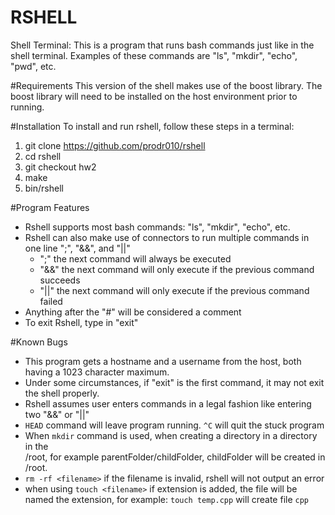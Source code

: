 # RSHELL
Shell Terminal: This is a program that runs bash commands just like in the shell
terminal. Examples of these commands are "ls", "mkdir", "echo", "pwd", etc.

#Requirements
This version of the shell makes use of the boost library. The boost library will 
need to be installed on the host environment prior to running.

#Installation
To install and run rshell, follow these steps in a terminal:

1) git clone https://github.com/prodr010/rshell
2) cd rshell
3) git checkout hw2
4) make
5) bin/rshell

#Program Features
- Rshell supports most bash commands: "ls", "mkdir", "echo", etc.
- Rshell can also make use of connectors to run multiple commands in one line
    ";", "&&", and "||"
    - ";" the next command will always be executed
    - "&&" the next command will only execute if the previous command succeeds
    - "||"  the next command will only execute if the previous command failed
- Anything after the "#" will be considered a comment
- To exit Rshell, type in "exit"

#Known Bugs
- This program gets a hostname and a username from the host, both having a 1023 
  character maximum.
- Under some circumstances, if "exit" is the first command, it may not exit the
  shell properly.
- Rshell assumes user enters commands in a legal fashion like entering two "&&" 
  or "||"
- `HEAD` command will leave program running. `^C` will quit the stuck program
- When `mkdir` command is used, when creating a directory in a directory in the   
  /root, for example parentFolder/childFolder, childFolder will be created in 
  /root.
- `rm -rf <filename>` if the filename is invalid, rshell will not output an error
- when using `touch <filename>` if extension is added, the file will be named the
  extension, for example: `touch temp.cpp` will create file `cpp`